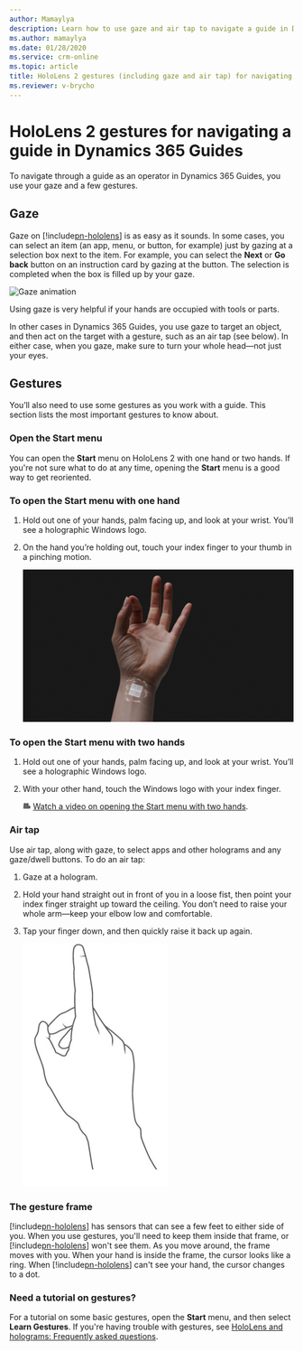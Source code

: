 ```yaml
---
author: Mamaylya
description: Learn how to use gaze and air tap to navigate a guide in Dynamics 365 Guides
ms.author: mamaylya
ms.date: 01/28/2020
ms.service: crm-online
ms.topic: article
title: HoloLens 2 gestures (including gaze and air tap) for navigating a guide in Dynamics 365 Guides
ms.reviewer: v-brycho
---
```


# HoloLens 2 gestures for navigating a guide in Dynamics 365 Guides

To navigate through a guide as an operator in Dynamics 365 Guides, you use your gaze and a few gestures.

## Gaze

Gaze on [!include[pn-hololens](../includes/pn-hololens.md)] is as easy as it sounds. In some cases, you can select an item (an app, menu, or button, for example) just by gazing at a selection box next to the item. For example, you can select the **Next** or **Go back** button on an instruction card by gazing at the button. The selection is completed when the box is filled up by your gaze. 

![Gaze animation](media/gaze-animation.gif "Gaze animation")     
 
Using gaze is very helpful if your hands are occupied with tools or parts. 

In other cases in Dynamics 365 Guides, you use gaze to target an object, and then act on the target with a gesture, such as an air tap (see below). In either case, when you gaze, make sure to turn your whole head—not just your eyes.

## Gestures

You’ll also need to use some gestures as you work with a guide. This section lists the most important gestures to know about.

### Open the Start menu

You can open the **Start** menu on HoloLens 2 with one hand or two hands. If you're not sure what to do at any time, opening the **Start** menu is a good way to get reoriented.

### To open the Start menu with one hand

1.	Hold out one of your hands, palm facing up, and look at your wrist. You’ll see a holographic Windows logo.

2.	On the hand you’re holding out, touch your index finger to your thumb in a pinching motion.
 
    ![Open Start menu with one hand](media/open-start-menu-one-hand.png "Open Start menu with one hand")

### To open the Start menu with two hands

1.	Hold out one of your hands, palm facing up, and look at your wrist. You’ll see a holographic Windows logo.

2.	With your other hand, touch the Windows logo with your index finger.

     ![Video camera graphic](media/video-camera.PNG) [Watch a video on opening the Start menu with two hands](https://www.microsoft.com/en-us/videoplayer/embed/RE3Wxng).
 
### Air tap

Use air tap, along with gaze, to select apps and other holograms and any gaze/dwell buttons. To do an air tap:

1.	Gaze at a hologram.

2.	Hold your hand straight out in front of you in a loose fist, then point your index finger straight up toward the ceiling. You don’t need to raise your whole arm—keep your elbow low and comfortable.

3.	Tap your finger down, and then quickly raise it back up again.

     ![Air tap animation](media/air-tap-animation.gif "Air tap animation")
 
### The gesture frame

[!include[pn-hololens](../includes/pn-hololens.md)] has sensors that can see a few feet to either side of you. When you use gestures, you'll need to keep them inside that frame, or [!include[pn-hololens](../includes/pn-hololens.md)] won't see them. As you move around, the frame moves with you. When your hand is inside the frame, the cursor looks like a ring. When [!include[pn-hololens](../includes/pn-hololens.md)] can't see your hand, the cursor changes to a dot.

### Need a tutorial on gestures?

For a tutorial on some basic gestures, open the **Start** menu, and then select **Learn Gestures**. If you're having trouble with gestures, see [HoloLens and holograms: Frequently asked questions](https://docs.microsoft.com/en-us/hololens/hololens-faq).

